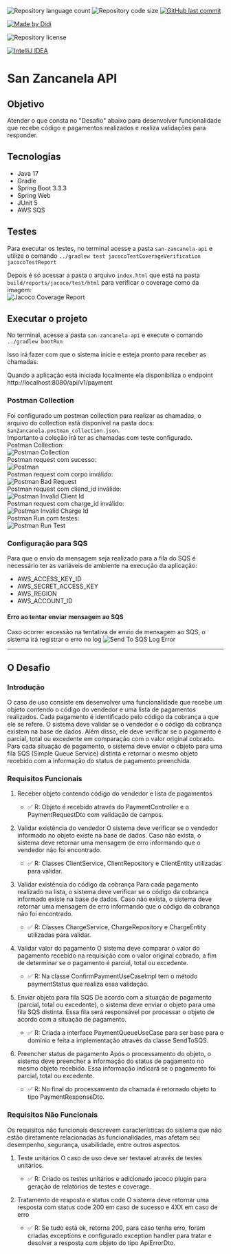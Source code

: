 ![Repository language count](https://img.shields.io/github/languages/count/didifive/desafio-san-zancanela)
![Repository code size](https://img.shields.io/github/languages/code-size/didifive/desafio-san-zancanela)
[![GitHub last commit](https://img.shields.io/github/last-commit/didifive/desafio-san-zancanela?color=blue)](https://github.com/didifive/desafio-san-zancanela/commits/main)

[![Made by Didi](https://img.shields.io/badge/made%20by-Didi-green)](https://luiszancanela.dev.br/)

![Repository license](https://img.shields.io/github/license/didifive/desafio-san-)

[![IntelliJ IDEA](https://img.shields.io/badge/IntelliJIDEA-000000.svg?logo=intellij-idea&logoColor=white)](https://www.jetbrains.com/idea/)

# San Zancanela API

## Objetivo

Atender o que consta no "Desafio" abaixo para desenvolver funcionalidade que recebe código e pagamentos realizados e realiza validações para responder.

## Tecnologias

- Java 17
- Gradle
- Spring Boot 3.3.3
- Spring Web
- JUnit 5
- AWS SQS

## Testes

Para executar os testes, no terminal acesse a pasta `san-zancanela-api` e utilize o comando `../gradlew test jacocoTestCoverageVerification jacocoTestReport`

Depois é só acessar a pasta o arquivo `index.html` que está na pasta `build/reports/jacoco/test/html` para verificar o coverage como da imagem:  
![Jacoco Coverage Report](docs/jacoco_coverage.PNG "Jacoco Coverage Report")

## Executar o projeto

No terminal, acesse a pasta `san-zancanela-api` e execute o comando `../gradlew bootRun`

Isso irá fazer com que o sistema inicie e esteja pronto para receber as chamadas.

Quando a aplicação está iniciada localmente ela disponibiliza o endpoint http://localhost:8080/api/v1/payment


### Postman Collection

Foi configurado um postman collection para realizar as chamadas, o arquivo do collection está disponível na pasta docs: `SanZancanela.postman_collection.json`.  
Importanto a coleção irá ter as chamadas com teste configurado.  
Postman Collection:  
![Postman Collection](docs/postman_colletion.PNG "Postman Collection")  
Postman request com sucesso:  
![Postman](docs/postman.PNG "Postman")  
Postman request com corpo inválido:  
![Postman Bad Request](docs/postman_invalidrequestbody.PNG "Postman Bad Request")  
Postman request com cliend_id inválido:  
![Postman Invalid Client Id](docs/postman_invalidclientid.PNG "Postman Invalid Client Id")  
Postman request com charge_id inválido:  
![Postman Invalid Charge Id](docs/postman_invalidchargeid.PNG "Postman Invalid Charge Id")  
Postman Run com testes:  
![Postman Run Test](docs/postman_run.PNG "Postman Run Test")  

### Configuração para SQS

Para que o envio da mensagem seja realizado para a fila do SQS é necessário ter as variáveis de ambiente na execução da aplicação:
- AWS_ACCESS_KEY_ID
- AWS_SECRET_ACCESS_KEY
- AWS_REGION
- AWS_ACCOUNT_ID

#### Erro ao tentar enviar mensagem ao SQS
Caso ocorrer excessão na tentativa de envio de mensagem ao SQS, o sistema irá registrar o erro no log
![Send To SQS Log Error](docs/send_to_sqs_log.PNG "Send To SQS Log Error")


---

## O Desafio 

### Introdução
O caso de uso consiste em desenvolver uma funcionalidade que recebe um objeto contendo o código do vendedor e uma lista de pagamentos realizados. Cada pagamento é identificado pelo código da cobrança a que ele se refere. O sistema deve validar se o vendedor e o código da cobrança existem na base de dados. Além disso, ele deve verificar se o pagamento é parcial, total ou excedente em comparação com o valor original cobrado. Para cada situação de pagamento, o sistema deve enviar o objeto para uma fila SQS (Simple Queue Service) distinta e retornar o mesmo objeto recebido com a informação do status de pagamento preenchida.

### Requisitos Funcionais
1. Receber objeto contendo código do vendedor e lista de pagamentos
   - ✅ R: Objeto é recebido através do PaymentController e o PaymentRequestDto com validação de campos.

2. Validar existência do vendedor
   O sistema deve verificar se o vendedor informado no objeto existe na base de dados. Caso não exista, o sistema deve retornar uma mensagem de erro informando que o vendedor não foi encontrado.
   - ✅ R: Classes ClientService, ClientRepository e ClientEntity utilizadas para validar.

3. Validar existência do código da cobrança
   Para cada pagamento realizado na lista, o sistema deve verificar se o código da cobrança informado existe na base de dados. Caso não exista, o sistema deve retornar uma mensagem de erro informando que o código da cobrança não foi encontrado.
   - ✅ R: Classes ChargeService, ChargeRepository e ChargeEntity utilizadas para validar.

4. Validar valor do pagamento
   O sistema deve comparar o valor do pagamento recebido na requisição com o valor original cobrado, a fim de determinar se o pagamento é parcial, total ou excedente.
   - ✅ R: Na classe ConfirmPaymentUseCaseImpl tem o método paymentStatus que realiza essa validação.

5. Enviar objeto para fila SQS
   De acordo com a situação de pagamento (parcial, total ou excedente), o sistema deve enviar o objeto para uma fila SQS distinta. Essa fila será responsável por processar o objeto de acordo com a situação de pagamento.
   - ✅ R: Criada a interface PaymentQueueUseCase para ser base para o dominio e feita a implementação através da classe SendToSQS.

6. Preencher status de pagamento
   Após o processamento do objeto, o sistema deve preencher a informação do status de pagamento no mesmo objeto recebido. Essa informação indicará se o pagamento foi parcial, total ou excedente.
   - ✅ R: No final do processamento da chamada é retornado objeto to tipo PaymentResponseDto.

### Requisitos Não Funcionais
Os requisitos não funcionais descrevem características do sistema que não estão diretamente relacionadas às funcionalidades, mas afetam seu desempenho, segurança, usabilidade, entre outros aspectos.

1. Teste unitários
   O caso de uso deve ser testavel através de testes unitários.
    - ✅ R: Criado os testes unitários e adicionado jacoco plugin para geração de relatórios de testes e coverage.

2.  Tratamento de resposta e status code
   O sistema deve retornar uma resposta com status code 200 em caso de sucesso e 4XX em caso de erro
    - ✅ R: Se tudo está ok, retorna 200, para caso tenha erro, foram criadas exceptions e configurado exception handler para tratar e desolver a resposta com objeto do tipo ApiErrorDto.